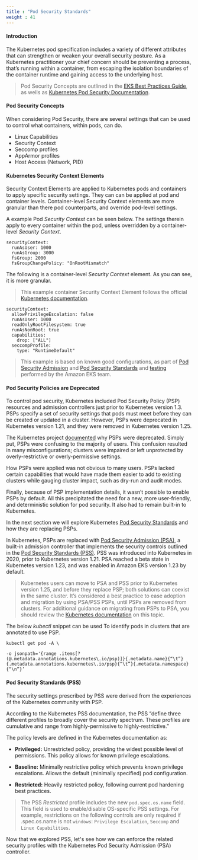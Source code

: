 ```yaml
---
title : "Pod Security Standards"
weight : 41
---
```


#### Introduction

The Kubernetes pod specification includes a variety of different attributes that can strengthen or weaken your overall security posture. As a Kubernetes practitioner your chief concern should be preventing a process, that’s running within a container, from escaping the isolation boundaries of the container runtime and gaining access to the underlying host.

> Pod Security Concepts are outlined in the [EKS Best Practices Guide](https://aws.github.io/aws-eks-best-practices/security/docs/pods/), as wells as [Kubernetes Pod Security Documentation](https://kubernetes.io/docs/concepts/security/pod-security-standards/).

#### Pod Security Concepts

When considering Pod Security, there are several settings that can be used to control what containers, within pods, can do.
- Linux Capabilities
- Security Context
- Seccomp profiles
- AppArmor profiles
- Host Access (Network, PID)

#### Kubernetes Security Context Elements

Security Context Elements are applied to Kubernetes pods and containers to apply specific security settings. They can can be applied at pod and container levels. Container-level Security Context elements are more granular than there pod counterparts, and override pod-level settings.

A example Pod *Security Context* can be seen below. The settings therein apply to every container within the pod, unless overridden by a container-level *Security Context*.

```
securityContext:
  runAsUser: 1000
  runAsGroup: 3000
  fsGroup: 2000
  fsGroupChangePolicy: "OnRootMismatch"
```

The following is a container-level *Security Context* element. As you can see, it is more granular.

> This example container Security Context Element follows the official [Kubernetes documentation](https://kubernetes.io/docs/tasks/configure-pod-container/security-context/#set-the-security-context-for-a-container).

```
securityContext:  
  allowPrivilegeEscalation: false  
  runAsUser: 1000  
  readOnlyRootFilesystem: true
  runAsNonRoot: true
  capabilities:
    drop: ["ALL"]  
  seccompProfile:
    type: "RuntimeDefault"
```

> This example is based on known good configurations, as part of [Pod Security Admission](https://kubernetes.io/docs/concepts/security/pod-security-admission/) and [Pod Security Standards](https://kubernetes.io/docs/concepts/security/pod-security-standards/) and [testing](https://github.com/aws-samples/k8s-psa-pss-testing#testing-setup-and-execution) performed by the Amazon EKS team.


#### Pod Security Policies are Deprecated

To control pod security, Kubernetes included Pod Security Policy (PSP) resources and admission controllers just prior to Kubernetes version 1.3. PSPs specify a set of security settings that pods must meet before they can be created or updated in a cluster. However, PSPs were deprecated in Kubernetes version 1.21, and they were removed in Kubernetes version 1.25.

The Kubernetes project [documented](https://kubernetes.io/blog/2021/04/06/podsecuritypolicy-deprecation-past-present-and-future/) why PSPs were deprecated. Simply put, PSPs were confusing to the majority of users. This confusion resulted in many misconfigurations; clusters were impaired or left unprotected by overly-restrictive or overly-permissive settings. 

How PSPs were applied was not obvious to many users. PSPs lacked certain capabilities that would have made them easier to add to existing clusters while gauging cluster impact, such as dry-run and audit modes. 

Finally, because of PSP implementation details, it wasn’t possible to enable PSPs by default. All this precipitated the need for a new, more user-friendly, and deterministic solution for pod security. It also had to remain built-in to Kubernetes.

In the next section we will explore Kubernetes [Pod Security Standards](https://kubernetes.io/docs/concepts/security/pod-security-standards/) and how they are replacing PSPs.

In Kubernetes, PSPs are replaced with [Pod Security Admission (PSA)](https://kubernetes.io/docs/concepts/security/pod-security-admission/), a built-in admission controller that implements the security controls outlined in the [Pod Security Standards (PSS)](https://kubernetes.io/docs/concepts/security/pod-security-standards/). PSS was introduced into Kubernetes in 2020, prior to Kubernetes version 1.21. PSA reached a beta state in Kubernetes version 1.23, and was enabled in Amazon EKS version 1.23 by default.

> Kubernetes users can move to PSA and PSS prior to Kubernetes version 1.25, and before they replace PSP; both solutions can coexist in the same cluster. It’s considered a best practice to ease adoption and migration by using PSA/PSS  PSPs, until PSPs are removed from clusters. For additional guidance on migrating from PSPs to PSA, you should review the [Kubernetes documentation](https://kubernetes.io/docs/tasks/configure-pod-container/migrate-from-psp/) on this topic.

The below *kubectl* snippet can be used To identify pods in clusters that are annotated to use PSP.

```
kubectl get pod -A \

-o jsonpath='{range .items[?(@.metadata.annotations.kubernetes\.io/psp)]}{.metadata.name}{“\t”}{.metadata.annotations.kubernetes\.io/psp}{“\t”}{.metadata.namespace}{“\n”}’
```

#### Pod Security Standards (PSS)

The security settings prescribed by PSS were derived from the experiences of the Kubernetes community with PSP.

According to the Kubernetes PSS documentation, the PSS “define three different profiles to broadly cover the security spectrum. These profiles are cumulative and range from highly-permissive to highly-restrictive.”

The policy levels are defined in the Kubernetes documentation as:

- __Privileged:__ Unrestricted policy, providing the widest possible level of permissions. This policy allows for known privilege escalations.

- __Baseline:__ Minimally restrictive policy which prevents known privilege escalations. Allows the default (minimally specified) pod configuration.

- __Restricted:__ Heavily restricted policy, following current pod hardening best practices.

> The PSS *Restricted* profile includes the new `pod.spec.os.name` field. This field is used to enable/disable OS-specific PSS settings. For example, restrictions on the following controls are only required if .spec.os.name is not `windows`: `Privilege Escalation`, `Seccomp` and `Linux Capabilities`.

Now that we explored PSS, let's see how we can enforce the related security profiles with the Kubernetes Pod Security Admission (PSA) controller.